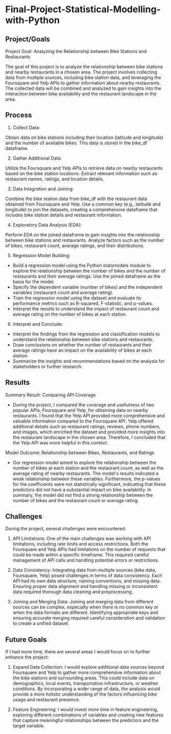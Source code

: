 # Final-Project-Statistical-Modelling-with-Python

## Project/Goals
Project Goal: Analyzing the Relationship between Bike Stations and Restaurants

The goal of this project is to analyze the relationship between bike stations and nearby restaurants in a chosen area. The project involves collecting data from multiple sources, including bike station data, and leveraging the Foursquare and Yelp APIs to gather information about nearby restaurants. The collected data will be combined and analyzed to gain insights into the interaction between bike availability and the restaurant landscape in the area.

## Process

1. Collect Data:

Obtain data on bike stations including their location (latitude and longitude) and the number of available bikes. This data is stored in the bike_df dataframe.

2. Gather Additional Data:

Utilize the Foursquare and Yelp APIs to retrieve data on nearby restaurants based on the bike station locations. Extract relevant information such as restaurant names, ratings, and location details.

3. Data Integration and Joining:

Combine the bike station data from bike_df with the restaurant data obtained from Foursquare and Yelp. Use a common key (e.g., latitude and longitude) to join the datasets, creating a comprehensive dataframe that includes bike station details and restaurant information.

4. Exploratory Data Analysis (EDA):

Perform EDA on the joined dataframe to gain insights into the relationship between bike stations and restaurants. Analyze factors such as the number of bikes, restaurant count, average ratings, and their distributions.

5. Regression Model Building:

- Build a regression model using the Python statsmodels module to explore the relationship between the number of bikes and the number of restaurants and their average ratings. Use the joined dataframe as the basis for the model.
- Specify the dependent variable (number of bikes) and the independent variables (restaurant count and average rating).
- Train the regression model using the dataset and evaluate its performance metrics such as R-squared, F-statistic, and p-values.
- Interpret the results to understand the impact of restaurant count and average rating on the number of bikes at each station.

6. Interpret and Conclude:

- Interpret the findings from the regression and classification models to understand the relationship between bike stations and restaurants.
- Draw conclusions on whether the number of restaurants and their average ratings have an impact on the availability of bikes at each station.
- Summarize the insights and recommendations based on the analysis for stakeholders or further research.

## Results

Summary Result: Comparing API Coverage
- During the project, I compared the coverage and usefulness of two popular APIs, Foursquare and Yelp, for obtaining data on nearby restaurants. I found that the Yelp API provided more comprehensive and valuable information compared to the Foursquare API. Yelp offered additional details such as restaurant ratings, reviews, phone numbers, and images, which enriched the dataset and provided more insights into the restaurant landscape in the chosen area. Therefore, I concluded that the Yelp API was more helpful in this context.

Model Outcome: Relationship between Bikes, Restaurants, and Ratings
- Our regression model aimed to explore the relationship between the number of bikes at each station and the restaurant count, as well as the average rating of nearby restaurants. The model's results indicated a weak relationship between these variables. Furthermore, the p-values for the coefficients were not statistically significant, indicating that these predictors did not have a substantial impact on bike availability. In summary, the model did not find a strong relationship between the number of bikes and the restaurant count or average rating. 

## Challenges 

During the project, several challenges were encountered:

1. API Limitations: One of the main challenges was working with API limitations, including rate limits and access restrictions. Both the Foursquare and Yelp APIs had limitations on the number of requests that could be made within a specific timeframe. This required careful management of API calls and handling potential errors or restrictions.

2. Data Consistency: Integrating data from multiple sources (bike data, Foursquare, Yelp) posed challenges in terms of data consistency. Each API had its own data structure, naming conventions, and missing data. Ensuring proper data alignment and handling missing or inconsistent data required thorough data cleaning and preprocessing.

3. Joining and Merging Data: Joining and merging data from different sources can be complex, especially when there is no common key or when the data formats are different. Identifying appropriate keys and ensuring accurate merging required careful consideration and validation to create a unified dataset.

## Future Goals

If I had more time, there are several areas I would focus on to further enhance the project:

1. Expand Data Collection: I would explore additional data sources beyond Foursquare and Yelp to gather more comprehensive information about the bike stations and surrounding areas. This could include data on demographics, local events, transportation infrastructure, or weather conditions. By incorporating a wider range of data, the analysis would provide a more holistic understanding of the factors influencing bike usage and restaurant presence.

2. Feature Engineering: I would invest more time in feature engineering, exploring different combinations of variables and creating new features that capture meaningful relationships between the predictors and the target variable.
